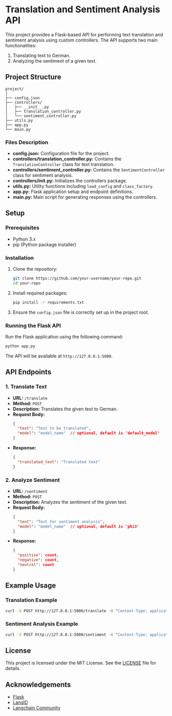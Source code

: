 
# Translation and Sentiment Analysis API

This project provides a Flask-based API for performing text translation and sentiment analysis using custom controllers. The API supports two main functionalities:
1. Translating text to German.
2. Analyzing the sentiment of a given text.

## Project Structure

```
project/
│
├── config.json
├── controllers/
│   ├── __init__.py
│   ├── translation_controller.py
│   └── sentiment_controller.py
├── utils.py
├── app.py
└── main.py
```

### Files Description
- **config.json:** Configuration file for the project.
- **controllers/translation_controller.py:** Contains the `TranslationController` class for text translation.
- **controllers/sentiment_controller.py:** Contains the `SentimentController` class for sentiment analysis.
- **controllers/__init__.py:** Initializes the controllers package.
- **utils.py:** Utility functions including `load_config` and `class_factory`.
- **app.py:** Flask application setup and endpoint definitions.
- **main.py:** Main script for generating responses using the controllers.

## Setup

### Prerequisites

- Python 3.x
- pip (Python package installer)

### Installation

1. Clone the repository:

   ```sh
   git clone https://github.com/your-username/your-repo.git
   cd your-repo
   ```

2. Install required packages:

   ```sh
   pip install -r requirements.txt
   ```

3. Ensure the `config.json` file is correctly set up in the project root.

### Running the Flask API

Run the Flask application using the following command:

```sh
python app.py
```

The API will be available at `http://127.0.0.1:5000`.

## API Endpoints

### 1. Translate Text

- **URL:** `/translate`
- **Method:** `POST`
- **Description:** Translates the given text to German.
- **Request Body:**
  ```json
  {
    "text": "Text to be translated",
    "model": "model_name"  // optional, default is 'default_model'
  }
  ```
- **Response:**
  ```json
  {
    "translated_text": "Translated text"
  }
  ```

### 2. Analyze Sentiment

- **URL:** `/sentiment`
- **Method:** `POST`
- **Description:** Analyzes the sentiment of the given text.
- **Request Body:**
  ```json
  {
    "text": "Text for sentiment analysis",
    "model": "model_name"  // optional, default is 'phi3'
  }
  ```
- **Response:**
  ```json
  {
    "positive": count,
    "negative": count,
    "neutral": count
  }
  ```

## Example Usage

### Translation Example
```sh
curl -X POST http://127.0.0.1:5000/translate -H "Content-Type: application/json" -d '{"text": "I am good", "model": "phi3"}'
```

### Sentiment Analysis Example
```sh
curl -X POST http://127.0.0.1:5000/sentiment -H "Content-Type: application/json" -d '{"text": "I am very happy. I am very sad", "model": "phi3"}'
```

## License

This project is licensed under the MIT License. See the [LICENSE](LICENSE) file for details.

## Acknowledgements

- [Flask](https://flask.palletsprojects.com/)
- [LangID](https://github.com/saffsd/langid.py)
- [Langchain Community](https://github.com/langchain-community)
